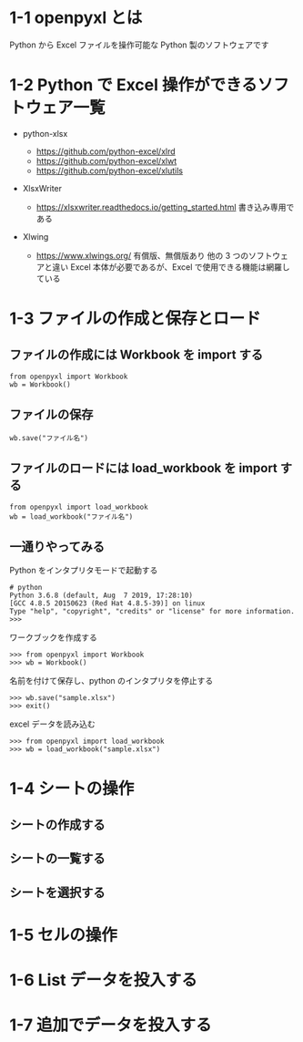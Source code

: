 # 1-1 openpyxl とは
Python から Excel ファイルを操作可能な Python 製のソフトウェアです

# 1-2 Python で Excel 操作ができるソフトウェア一覧

* python-xlsx 
  * https://github.com/python-excel/xlrd
  * https://github.com/python-excel/xlwt
  * https://github.com/python-excel/xlutils

* XlsxWriter
  * https://xlsxwriter.readthedocs.io/getting_started.html
書き込み専用である

* Xlwing
  * https://www.xlwings.org/
有償版、無償版あり
他の 3 つのソフトウェアと違い Excel 本体が必要であるが、Excel で使用できる機能は網羅している

# 1-3 ファイルの作成と保存とロード
## ファイルの作成には Workbook を import する

```
from openpyxl import Workbook
wb = Workbook()
```

## ファイルの保存

```
wb.save("ファイル名")
```

## ファイルのロードには load_workbook を import する

```
from openpyxl import load_workbook
wb = load_workbook("ファイル名")
```

## 一通りやってみる
Python をインタプリタモードで起動する
```
# python 
Python 3.6.8 (default, Aug  7 2019, 17:28:10)
[GCC 4.8.5 20150623 (Red Hat 4.8.5-39)] on linux
Type "help", "copyright", "credits" or "license" for more information.
>>> 
```

ワークブックを作成する

```
>>> from openpyxl import Workbook
>>> wb = Workbook()
```

名前を付けて保存し、python のインタプリタを停止する

```
>>> wb.save("sample.xlsx")
>>> exit()
```

excel データを読み込む

```
>>> from openpyxl import load_workbook
>>> wb = load_workbook("sample.xlsx")
```

# 1-4 シートの操作
## シートの作成する

## シートの一覧する

## シートを選択する

# 1-5 セルの操作


# 1-6 List データを投入する


# 1-7 追加でデータを投入する


